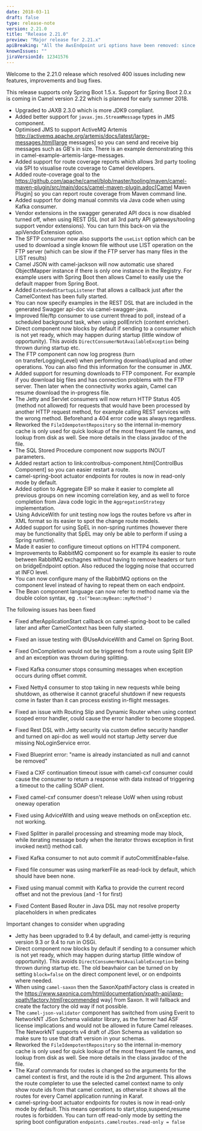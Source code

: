 ```yaml
---
date: 2018-03-11
draft: false 
type: release-note
version: 2.21.0
title: "Release 2.21.0"
preview: "Major release for 2.21.x"
apiBreaking: "All the AwsEndpoint uri options have been removed: since we are now using AWS client builders, the way we were using the endpoint cannot be used anymore, since clients are immutable now. If you still need to set an AWS endpoint on your client, you can create your client instance and put it in the Camel registry."
knownIssues: ""
jiraVersionId: 12341576
---
```


Welcome to the 2.21.0 release which resolved 400 issues including new
features, improvements and bug fixes.

This release supports only Spring Boot 1.5.x. Support for Spring Boot
2.0.x is coming in Camel version 2.22 which is planned for early summer
2018.


* Upgraded to JAXB 2.3.0 which is more JDK9 compliant.
* Added better support for `javax.jms.StreamMessage` types
in JMS component.
* Optimised JMS to support ActiveMQ Artemis
http://activemq.apache.org/artemis/docs/latest/large-messages.html[large
messages] so you can send and receive big messages such as GB's in size.
There is an example demonstrating this in
camel-example-artemis-large-messages.
* Added support for route coverage reports which allows 3rd party
tooling via SPI to visualise route coverage to Camel developers.
* Added route-coverage goal to the
https://github.com/apache/camel/blob/master/tooling/maven/camel-maven-plugin/src/main/docs/camel-maven-plugin.adoc[Camel
Maven Plugin] so you can report route coverage from Maven command line.
* Added support for doing manual commits via Java code when using
Kafka consumer.
* Vendor extensions in the swagger generated API docs is now disabled
turned off, when using REST DSL (not all 3rd
party API gateways/tooling support vendor extensions). You can turn this
back-on via the apiVendorExtension option.
* The SFTP consumer now also supports the `useList` option which can be
used to download a single known file without use LIST operation on the
FTP server (which can be slow if the FTP server has many files in the
LIST results)
* Camel JSON with camel-jackson will now automatic use
shared ObjectMapper instance if there is only one instance in
the Registry. For example users with Spring Boot
then allows Camel to easily use the default mapper from Spring Boot.
* Added `ExtendedStartupListener` that allows a callback just after the
CamelContext has been fully started.
* You can now specify examples in the REST DSL that
are included in the generated Swagger api-doc via camel-swagger-java.
* Improved file/ftp consumer to use current thread to poll, instead of a
scheduled background task, when using pollEnrich (content enricher).
* Direct component now blocks by default if sending to
a consumer which is not yet ready, which may happen during startup
(little window of opportunity). This
avoids `DirectConsumerNotAvailableException` being thrown during startup
etc.
* The FTP component can now log progress (turn
on transferLoggingLevel) when perfomring download/upload and other
operations. You can also find this information for the consumer in JMX. 
* Added support for resuming downloads to FTP component.
For example if you download big files and has connection problems with
the FTP server. Then later when the connectivity works again, Camel can
resume download the in-progress file.
* The Jetty and Servlet consumers
will now return HTTP Status 405 (method not allowed) for requests that
would have been processed by another HTTP request method, for example
calling REST services with the wrong method. Beforehand a 404 error code
was always regardless.
* Reworked the `FileIdempotentRepository` so the internal in-memory
cache is only used for quick lookup of the most frequent file names, and
lookup from disk as well. See more details in the class javadoc of the
file.
* The SQL Stored Procedure component now
supports INOUT parameters.
* Added restart action to link:controlbus-component.html[ControlBus
Component] so you can easier restart a route.
* camel-spring-boot actuator endpoints for routes is now in read-only
mode by default. 
* Added option to Aggregate EIP so make it easier
to complete all previous groups on new incoming correlation key, and as
well to force completion from Java code logic in
the `AggregationStrategy` implementation. 
* Using AdviceWith for unit testing now logs the
routes before vs after in XML format so its easier to spot the change
route models.
* Added support for using SpEL in non-spring runtimes
(however there may be functionality that SpEL may only be able to
perform if using a Spring runtime).
* Made it easier to configure timeout options on HTTP4
component.
* Improvements to RabbitMQ component so for example
its easier to route between RabbitMQ exchagnes without having to remove
headers or turn on bridgeEndpoint option. Also reduced the logging noise
that occurred at INFO level.
* You can now configure many of the RabbitMQ options
on the component level instead of having to repeat them on each
endpoint.
* The Bean component language can now refer to method name via the
double colon syntax, eg `.to("bean:myBean::myMethod")`

The following issues has been fixed

* Fixed afterApplicationStart callback on camel-spring-boot to be called
later and after CamelContext has been fully started.
* Fixed an issue testing with @UseAdviceWith and Camel on Spring Boot.
* Fixed OnCompletion would not be triggered from
a route using Split EIP and an exception was thrown
during splitting.
* Fixed Kafka consumer stops consuming messages when
exception occurs during offset commit.
* Fixed Netty4 consumer to stop taking in new requests
while being shutdown, as otherwise it cannot graceful shutdown if new
requests come in faster than it can process existing in-flight messages.
* Fixed an issue with Routing Slip
and Dynamic Router when using context scoped
error handler, could cause the error handler to become stopped.
* Fixed Rest DSL with Jetty
security via custom define security handler and turned on api-doc as
well would not startup Jetty server due missing NoLoginService error.
* Fixed Blueprint error: "name is already instanciated as null and
cannot be removed"

* Fixed a CXF continuation timeout issue with camel-cxf consumer could cause the consumer to return a response with data instead of triggering a timeout to the calling SOAP client.
* Fixed camel-cxf consumer doesn't release UoW when using robust oneway operation
* Fixed using AdviceWith and using weave methods on onException etc. not working. 
* Fixed Splitter in parallel processing and streaming mode may block, while iterating message body when the iterator throws exception in first invoked next() method call.
* Fixed Kafka consumer to not auto commit if autoCommitEnable=false.
* Fixed file consumer was using markerFile as read-lock by default, which should have been none. 
* Fixed using manual commit with Kafka to provide the current record offset and not the previous (and -1 for first)
* Fixed Content Based Router in Java DSL may not resolve property placeholders in when predicates

Important changes to consider when upgrading

* Jetty has been upgraded to 9.4 by default, and camel-jetty is requring
version 9.3 or 9.4 to run in OSGi.
* Direct component now blocks by default if sending to
a consumer which is not yet ready, which may happen during startup
(little window of opportunity). This
avoids `DirectConsumerNotAvailableException` being thrown during startup
etc. The old beavhaior can be turned on by setting `block=false` on the
direct component level, or on endpoints where needed.
* When using `camel-saxon` then the SaxonXpathFactory class is created
in the
https://www.saxonica.com/html/documentation/xpath-api/jaxp-xpath/factory.html[recommended
way] from Saxon. It will fallback and create the factory the old way if
not possible.
* The `camel-json-validator` component has switched from using Everit to
NetworkNT JSon Schema validator library, as the former had ASF license
implications and would not be allowed in future Camel releases. The
NetworkNT supports v4 draft of JSon Schema as validation so make sure to
use that draft version in your schemas.
* Reworked the `FileIdempotentRepository` so the internal in-memory
cache is only used for quick lookup of the most frequent file names, and
lookup from disk as well. See more details in the class javadoc of the
file.
* The Karaf commands for routes is changed so the
arguments for the camel context is first, and the route id is the 2nd
argument. This allows the route completer to use the selected camel
context name to only show route ids from that camel context, as
otherwise it shows all the routes for every Camel application running in
Karaf.
* camel-spring-boot actuator endpoints for routes is now in read-only
mode by default. This means operations to start,stop,suspend,resume
routes is forbidden. You can turn off read-only mode by setting the
spring boot configuration `endpoints.camelroutes.read-only = false`


